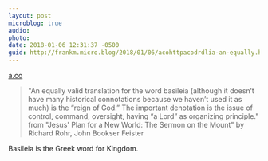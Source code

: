 ```yaml
---
layout: post
microblog: true
audio: 
photo: 
date: 2018-01-06 12:31:37 -0500
guid: http://frankm.micro.blog/2018/01/06/acohttpacodrdlia-an-equally.html
---
```

 [a.co](http://a.co/dR7DlIa)

> "An equally valid translation for the word basileia (although it doesn’t have many historical connotations because we haven’t used it as much) is the “reign of God.” The important denotation is the issue of control, command, oversight, having “a Lord” as organizing principle." from "Jesus' Plan for a New World: The Sermon on the Mount" by Richard Rohr, John Bookser Feister

Basileia is the Greek word for Kingdom. 
